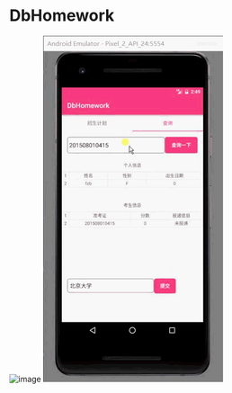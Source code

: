 # DbHomework
![image](https://github.com/farzeber/DbHomework/blob/master/app/src/main/res/introduction/1.gif)
![image](https://github.com/farzeber/DbHomework/blob/master/app/src/main/res/introduction/2.gif)
